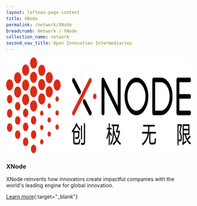 ```yaml
---
layout: leftnav-page-content
title: XNode
permalink: /network/XNode
breadcrumb: Network / XNode
collection_name: network
second_nav_title: Open Innovation Intermediaries
---
```


<div class="networklogo">
<a href="http://www.thexnode.com/">
<img src="/images/partners/XNode.png" alt="1" style="width:793px;height:262px">
</a>
  </div>

<h3>XNode</h3> 
XNode reinvents how innovators create impactful companies with the world's leading engine for global innovation. 

[Learn more](http://www.thexnode.com/){:target="_blank"}
